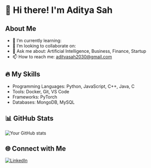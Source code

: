 # 👋 Hi there! I'm Aditya Sah

## About Me
- 🌱 I’m currently learning: 
- 👯 I’m looking to collaborate on:
- 💬 Ask me about: Artificial Intelligence, Business, Finance, Startup
- 📫 How to reach me: adityasah2030@gmail.com

## 🔥 My Skills
- Programming Languages: Python, JavaScript, C++, Java, C
- Tools: Docker, Git, VS Code
- Frameworks: PyTorch
- Databases: MongoDB, MySQL

## 📊 GitHub Stats
![Your GitHub stats](https://github-readme-stats.vercel.app/api?username=AdityaSah2030&show_icons=true&theme=radical)

## 🌐 Connect with Me
[![LinkedIn](https://img.shields.io/badge/LinkedIn-adityasah2030-blue)](https://linkedin.com/in/adityasah2030)
